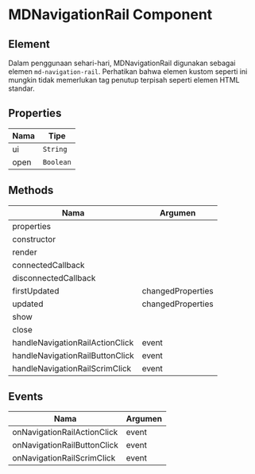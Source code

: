 # MDNavigationRail Component

## Element

Dalam penggunaan sehari-hari, MDNavigationRail digunakan sebagai elemen `md-navigation-rail`. Perhatikan bahwa elemen kustom seperti ini mungkin tidak memerlukan tag penutup terpisah seperti elemen HTML standar.

## Properties

| Nama | Tipe |
| --- | --- |
| ui | `String` |
| open | `Boolean` |

## Methods

| Nama | Argumen |
| --- | --- |
| properties |  |
| constructor |  |
| render |  |
| connectedCallback |  |
| disconnectedCallback |  |
| firstUpdated | changedProperties |
| updated | changedProperties |
| show |  |
| close |  |
| handleNavigationRailActionClick | event |
| handleNavigationRailButtonClick | event |
| handleNavigationRailScrimClick | event |

## Events

| Nama | Argumen |
| --- | --- |
| onNavigationRailActionClick | event |
| onNavigationRailButtonClick | event |
| onNavigationRailScrimClick | event |

